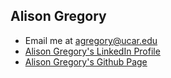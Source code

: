 ## Alison Gregory 
- Email me at agregory@ucar.edu
- [Alison Gregory's LinkedIn Profile](https://www.linkedin.com/in/alison-gregory/)
- [Alison Gregory's Github Page]([https://www.algrego.github.io](https://github.com/algrego/algrego.github.io))
